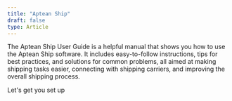 ```yaml
---
title: "Aptean Ship"
draft: false
type: Article
---
```


The Aptean Ship User Guide is a helpful manual that shows you how to use the Aptean Ship software. 
It includes easy-to-follow instructions, tips for best practices, and solutions for common problems, all aimed at making shipping tasks easier, connecting with shipping carriers, and improving the overall shipping process.

Let's get you set up